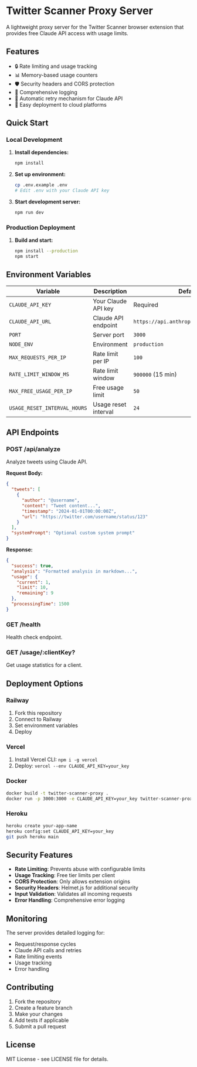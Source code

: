 # Twitter Scanner Proxy Server

A lightweight proxy server for the Twitter Scanner browser extension that provides free Claude API access with usage limits.

## Features

- 🔒 Rate limiting and usage tracking
- 📊 Memory-based usage counters
- 🛡️ Security headers and CORS protection
- 📝 Comprehensive logging
- 🔄 Automatic retry mechanism for Claude API
- 🚀 Easy deployment to cloud platforms

## Quick Start

### Local Development

1. **Install dependencies:**
   ```bash
   npm install
   ```

2. **Set up environment:**
   ```bash
   cp .env.example .env
   # Edit .env with your Claude API key
   ```

3. **Start development server:**
   ```bash
   npm run dev
   ```

### Production Deployment

1. **Build and start:**
   ```bash
   npm install --production
   npm start
   ```

## Environment Variables

| Variable | Description | Default |
|----------|-------------|---------|
| `CLAUDE_API_KEY` | Your Claude API key | Required |
| `CLAUDE_API_URL` | Claude API endpoint | `https://api.anthropic.com/v1/messages` |
| `PORT` | Server port | `3000` |
| `NODE_ENV` | Environment | `production` |
| `MAX_REQUESTS_PER_IP` | Rate limit per IP | `100` |
| `RATE_LIMIT_WINDOW_MS` | Rate limit window | `900000` (15 min) |
| `MAX_FREE_USAGE_PER_IP` | Free usage limit | `50` |
| `USAGE_RESET_INTERVAL_HOURS` | Usage reset interval | `24` |

## API Endpoints

### POST /api/analyze
Analyze tweets using Claude API.

**Request Body:**
```json
{
  "tweets": [
    {
      "author": "@username",
      "content": "Tweet content...",
      "timestamp": "2024-01-01T00:00:00Z",
      "url": "https://twitter.com/username/status/123"
    }
  ],
  "systemPrompt": "Optional custom system prompt"
}
```

**Response:**
```json
{
  "success": true,
  "analysis": "Formatted analysis in markdown...",
  "usage": {
    "current": 1,
    "limit": 10,
    "remaining": 9
  },
  "processingTime": 1500
}
```

### GET /health
Health check endpoint.

### GET /usage/:clientKey?
Get usage statistics for a client.

## Deployment Options

### Railway
1. Fork this repository
2. Connect to Railway
3. Set environment variables
4. Deploy

### Vercel
1. Install Vercel CLI: `npm i -g vercel`
2. Deploy: `vercel --env CLAUDE_API_KEY=your_key`

### Docker
```bash
docker build -t twitter-scanner-proxy .
docker run -p 3000:3000 -e CLAUDE_API_KEY=your_key twitter-scanner-proxy
```

### Heroku
```bash
heroku create your-app-name
heroku config:set CLAUDE_API_KEY=your_key
git push heroku main
```

## Security Features

- **Rate Limiting**: Prevents abuse with configurable limits
- **Usage Tracking**: Free tier limits per client
- **CORS Protection**: Only allows extension origins
- **Security Headers**: Helmet.js for additional security
- **Input Validation**: Validates all incoming requests
- **Error Handling**: Comprehensive error logging

## Monitoring

The server provides detailed logging for:
- Request/response cycles
- Claude API calls and retries
- Rate limiting events
- Usage tracking
- Error handling

## Contributing

1. Fork the repository
2. Create a feature branch
3. Make your changes
4. Add tests if applicable
5. Submit a pull request

## License

MIT License - see LICENSE file for details.